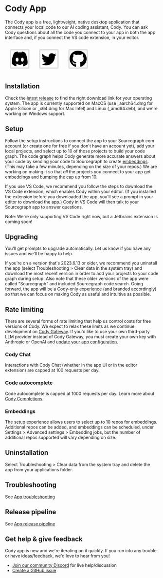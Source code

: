<style>
.socials {
  display: flex;
  flex-direction: row;
}
.socials a {
  padding: 0.25rem;
  margin: 1rem;
  background: #dddddd;
  border-radius: 0.25rem;
  width: 3.5rem;
  height: 3.5rem;
  display: flex;
  align-items: center;
}
.socials a:hover {
  filter: brightness(0.75);
}
.socials a img {
  width: 100%;
  height: 100%;
}
</style>

# Cody App

The Cody app is a free, lightweight, native desktop application that connects your local code to our AI coding assistant, Cody. You can ask Cody questions about all the code you connect to your app in both the app interface and, if you connect the VS code extension, in your editor.

<div class="socials">
  <a href="https://discord.com/invite/s2qDtYGnAE"><img alt="Discord" src="discord.svg"></img></a>
  <a href="https://twitter.com/sourcegraph"><img alt="Twitter" src="twitter.svg"></img></a>
  <a href="https://github.com/sourcegraph/app"><img alt="GitHub" src="github.svg"></img></a>
</div>

## Installation

Check the [latest release](https://github.com/sourcegraph/sourcegraph/releases/tag/app-v2023.6.26%2B1328.bca7d2c3ed) to find the right download link for your operating system. The app is currently supported on MacOS (use _aarch64.dmg for Apple Silicon or _x64.dmg for Mac Intel) and Linux (_amd64.deb), and we're working on Windows support.

## Setup

Follow the setup instructions to connect the app to your Sourcegraph.com account (or create one for free if you don't have an account yet), add your local projects, and select up to 10 of those projects to build your code graph. The code graph helps Cody generate more accurate answers about your code by sending your code to Sourcegraph to create [embeddings](../cody/explanations/code_graph_context.md#embeddings). (This may take a few minutes, depending on the size of your repos.) We are working on making it so that *all* the projects you connect to your app get embeddings and bumping the cap up from 10.

If you use VS Code, we recommend you follow the steps to download the VS Code extension, which enables Cody within your editor. (If you installed the extension before you downloaded the app, you'll see a prompt in your editor to download the app.) Cody in VS Code will then talk to your Sourcegraph app to answer questions.

Note: We're only supporting VS Code right now, but a Jetbrains extension is coming soon!

## Upgrading

You'll get prompts to upgrade automatically. Let us know if you have any issues and we'll be happy to help.

If you're on a version that's 2023.6.13 or older, we recommend you uninstall the app (select Troubleshooting > Clear data in the system tray) and download the most recent version in order to add your projects to your code graph during setup. Also note that these older versions of the app were called "Sourcegraph" and included Sourcegraph code search. Going forward, the app will be a Cody-only experience (and branded accordingly) so that we can focus on making Cody as useful and intuitive as possible.

## Rate limiting

There are several forms of rate limiting that help us control costs for free versions of Cody. We expect to relax these limits as we continue development on [Cody Gateway](../cody/explanations/cody_gateway.md). If you'd like to use your own third-party LLM provider instead of Cody Gateway, you must create your own key with Anthropic or OpenAI and [update your app configuration](app_configuration.md).  

### Cody Chat
Interactions with Cody Chat (whether in the app UI or in the editor extension) are capped at 100 requests per day.

### Code autocomplete
Code autocomplete is capped at 1000 requests per day. Learn more about [Cody Completions](../cody/autocomplete.md).

### Embeddings
The setup experience allows users to select up to 10 repos for embeddings. Additional repos can be added, and embeddings can be scheduled, under Settings > Advanced settings > Embedding jobs, but the number of additional repos supported will vary depending on size.

## Uninstallation

Select Troubleshooting > Clear data from the system tray and delete the app from your applications folder. 

## Troubleshooting

See [App troubleshooting](troubleshooting.md)

## Release pipeline

See [App release pipeline](release-pipeline.md)

## Get help & give feedback

Cody app is new and we're iterating on it quickly. If you run into any trouble or have ideas/feedback, we'd love to hear from you!

* [Join our community Discord](https://discord.com/invite/s2qDtYGnAE) for live help/discussion
* [Create a GitHub issue](https://github.com/sourcegraph/app/issues/new)

